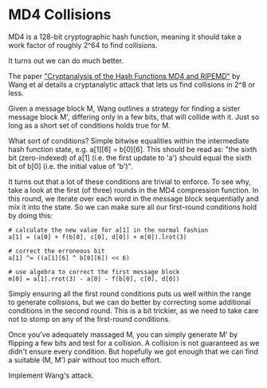 # MD4 Collisions

MD4 is a 128-bit cryptographic hash function, meaning it should take a
work factor of roughly 2^64 to find collisions.

It turns out we can do much better.

The paper ["Cryptanalysis of the Hash Functions MD4 and RIPEMD"](https://www.google.com/url?sa=t&rct=j&q=&esrc=s&source=web&cd=1&ved=0CCAQFjAA&url=http%3A%2F%2Fwww.infosec.sdu.edu.cn%2Fuploadfile%2Fpapers%2FCryptanalysis%2520of%2520the%2520Hash%2520Functions%2520MD4%2520and%2520RIPEMD.pdf&ei=kb8IVPGQNajksATw1YLoCA&usg=AFQjCNHSIOZ1uUKTO3N5Hi33D3ZeoOyTUg&sig2=-C-5Woy1HJtk7KJJwLLp-A&bvm=bv.74649129,d.cWc) by
Wang et al details a cryptanalytic attack that lets us find collisions
in 2^8 or less.

Given a message block M, Wang outlines a strategy for finding a sister
message block M', differing only in a few bits, that will collide with
it. Just so long as a short set of conditions holds true for M.

What sort of conditions? Simple bitwise equalities within the
intermediate hash function state, e.g. a[1][6] = b[0][6]. This should
be read as: "the sixth bit (zero-indexed) of a[1] (i.e. the first
update to 'a') should equal the sixth bit of b[0] (i.e. the initial
value of 'b')".

It turns out that a lot of these conditions are trivial to enforce. To
see why, take a look at the first (of three) rounds in the MD4
compression function. In this round, we iterate over each word in the
message block sequentially and mix it into the state. So we can make
sure all our first-round conditions hold by doing this:

    # calculate the new value for a[1] in the normal fashion
    a[1] = (a[0] + f(b[0], c[0], d[0]) + m[0]).lrot(3)

    # correct the erroneous bit
    a[1] ^= ((a[1][6] ^ b[0][6]) << 6)

    # use algebra to correct the first message block
    m[0] = a[1].rrot(3) - a[0] - f(b[0], c[0], d[0])

Simply ensuring all the first round conditions puts us well within the
range to generate collisions, but we can do better by correcting some
additional conditions in the second round. This is a bit trickier, as
we need to take care not to stomp on any of the first-round
conditions.

Once you've adequately massaged M, you can simply generate M' by
flipping a few bits and test for a collision. A collision is not
guaranteed as we didn't ensure every condition. But hopefully we got
enough that we can find a suitable (M, M') pair without too much
effort.

Implement Wang's attack.
